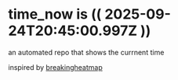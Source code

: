 # time_now is (( 2025-09-24T20:45:00.997Z ))

an automated repo that shows the currnent time

inspired by [breakingheatmap](https://github.com/breakingheatmap/breakingheatmap)